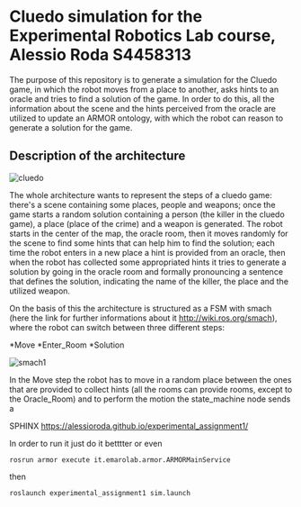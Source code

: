 # Cluedo simulation for the Experimental Robotics Lab course, Alessio Roda S4458313

The purpose of this repository is to generate a simulation for the Cluedo game, in which the robot moves from a place to another, asks hints to an oracle and tries to find a solution of the game. In order to do this, all the information about the scene and the hints perceived from the oracle are utilized to update an ARMOR ontology, with which the robot can reason to generate a solution for the game.

## Description of the architecture

![cluedo](https://user-images.githubusercontent.com/48511957/142238407-b648df07-2806-474c-a22e-d787d1638970.jpg)

The whole architecture wants to represent the steps of a cluedo game: there's a scene containing some places, people and weapons; once the game starts a random solution containing a person (the killer in the cluedo game), a place (place of the crime) and a weapon is generated. The robot starts in the center of the map, the oracle room, then it moves randomly for the scene to find some hints that can help him to find the solution; each time the robot enters in a new place a hint is provided from an oracle, then when the robot has collected some appropriated hints it tries to generate a solution by going in the oracle room and formally pronouncing a sentence that defines the solution, indicating the name of the killer, the place and the utilized weapon.

On the basis of this the architecture is structured as a FSM with smach (here the link for further informations about it http://wiki.ros.org/smach), where the robot can switch between three different steps: 

*Move
*Enter_Room
*Solution

![smach1](https://user-images.githubusercontent.com/48511957/142251464-eeb5acc4-5c36-4e0d-852d-eeb6d500b493.png)


In the Move step the robot has to move in a random place between the ones that are provided to collect hints (all the rooms can provide rooms, except to the Oracle_Room) and to perform the motion the state_machine node sends a 


SPHINX
https://alessioroda.github.io/experimental_assignment1/

In order to run it just do it betttter  or even

```
rosrun armor execute it.emarolab.armor.ARMORMainService
```
then
```
roslaunch experimental_assignment1 sim.launch
```
